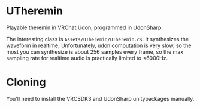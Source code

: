 # UTheremin

Playable theremin in VRChat Udon, programmed in [UdonSharp](https://github.com/Merlin-san/UdonSharp).

The interesting class is `Assets/UTheremin/UTheremin.cs`. It synthesizes the waveform in realtime;
Unfortunately, udon computation is very slow, so the most you can synthesize is about 256 samples
every frame, so the max sampling rate for realtime audio is practically limited to <6000Hz.

# Cloning

You'll need to install the VRCSDK3 and UdonSharp unitypackages manually.
